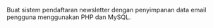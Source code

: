 Buat sistem pendaftaran newsletter dengan penyimpanan data email pengguna menggunakan PHP dan MySQL. 
